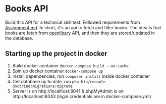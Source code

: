 # Books API

Build this API for a technical skill test. Followed requirements from [Assignment.md](./Assignment.md). In short, it's an api to fetch 
and filter books. The idea is that books are fetch from [openlibary](https://openlibrary.org/dev/docs/api/search) API,
and then they are stored/updated in the database. 


## Starting up the project in docker
1. Build docker container `docker-compose build --no-cache`
2. Spin up docker container `docker-compose up`
3. Install dependencies, run `composer install` inside docker container
4. Get database up to date, run `php bin/console doctrine:migrations:migrate`
5. Server is on http://localhost:8041 & phpMyAdmin is on http://localhost:8043 (login credentials are in docker-compose.yml)